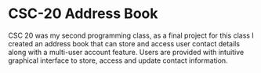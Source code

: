 # CSC-20 Address Book

CSC 20 was my second programming class, as a final project for this class I created an address book that can store and access user contact details along with a multi-user account feature. Users are provided with intuitive graphical interface to store, access and update contact information.
